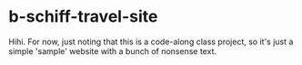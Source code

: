 # b-schiff-travel-site
Hihi. 
For now, just noting that this is a code-along class project, so it's just a simple 'sample' website with a bunch of nonsense text.
